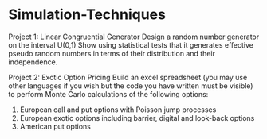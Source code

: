 # Simulation-Techniques

Project 1: Linear Congruential Generator
Design a random number generator on the interval U(0,1)
Show using statistical tests that it generates effective pseudo random numbers in terms of their distribution and their independence.

Project 2: Exotic Option Pricing
Build an excel spreadsheet (you may use other languages if you wish but the code you have written must be visible) to perform Monte Carlo calculations of the following options:
1. European call and put options with Poisson jump processes
2. European exotic options including barrier, digital and look-back options
3. American put options
